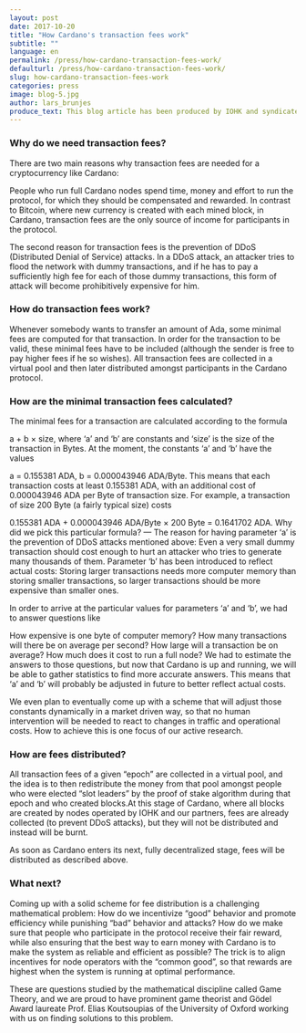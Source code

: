 ```yaml
---
layout: post
date: 2017-10-20
title: "How Cardano's transaction fees work"
subtitle: ""
language: en
permalink: /press/how-cardano-transaction-fees-work/
defaulturl: /press/how-cardano-transaction-fees-work/
slug: how-cardano-transaction-fees-work
categories: press
image: blog-5.jpg
author: lars_brunjes
produce_text: This blog article has been produced by IOHK and syndicated by Cardano Foundation for wider distribution.
---
```


### Why do we need transaction fees?

There are two main reasons why transaction fees are needed for a cryptocurrency like Cardano:

People who run full Cardano nodes spend time, money and effort to run the protocol, for which they should be compensated and rewarded. In contrast to Bitcoin, where new currency is created with each mined block, in Cardano, transaction fees are the only source of income for participants in the protocol<!--break-->.

The second reason for transaction fees is the prevention of DDoS (Distributed Denial of Service) attacks. In a DDoS attack, an attacker tries to flood the network with dummy transactions, and if he has to pay a sufficiently high fee for each of those dummy transactions, this form of attack will become prohibitively expensive for him.

### How do transaction fees work?
Whenever somebody wants to transfer an amount of Ada, some minimal fees are computed for that transaction. In order for the transaction to be valid, these minimal fees have to be included (although the sender is free to pay higher fees if he so wishes). All transaction fees are collected in a virtual pool and then later distributed amongst participants in the Cardano protocol.

### How are the minimal transaction fees calculated?
The minimal fees for a transaction are calculated according to the formula

a + b × size,
where ‘a’ and ‘b’ are constants and ‘size’ is the size of the transaction in Bytes. At the moment, the constants ‘a’ and ‘b’ have the values

a = 0.155381 ADA,
b = 0.000043946 ADA/Byte.
This means that each transaction costs at least 0.155381 ADA, with an additional cost of 0.000043946 ADA per Byte of transaction size. For example, a transaction of size 200 Byte (a fairly typical size) costs

0.155381 ADA + 0.000043946 ADA/Byte × 200 Byte = 0.1641702 ADA.
Why did we pick this particular formula? — The reason for having parameter ‘a’ is the prevention of DDoS attacks mentioned above: Even a very small dummy transaction should cost enough to hurt an attacker who tries to generate many thousands of them. Parameter ‘b’ has been introduced to reflect actual costs: Storing larger transactions needs more computer memory than storing smaller transactions, so larger transactions should be more expensive than smaller ones.

In order to arrive at the particular values for parameters ‘a’ and ‘b’, we had to answer questions like

How expensive is one byte of computer memory?
How many transactions will there be on average per second?
How large will a transaction be on average?
How much does it cost to run a full node?
We had to estimate the answers to those questions, but now that Cardano is up and running, we will be able to gather statistics to find more accurate answers. This means that ‘a’ and ‘b’ will probably be adjusted in future to better reflect actual costs.

We even plan to eventually come up with a scheme that will adjust those constants dynamically in a market driven way, so that no human intervention will be needed to react to changes in traffic and operational costs. How to achieve this is one focus of our active research.

### How are fees distributed?
All transaction fees of a given “epoch” are collected in a virtual pool, and the idea is to then redistribute the money from that pool amongst people who were elected “slot leaders” by the proof of stake algorithm during that epoch and who created blocks.At this stage of Cardano, where all blocks are created by nodes operated by IOHK and our partners, fees are already collected (to prevent DDoS attacks), but they will not be distributed and instead will be burnt.

As soon as Cardano enters its next, fully decentralized stage, fees will be distributed as described above.

### What next?
Coming up with a solid scheme for fee distribution is a challenging mathematical problem: How do we incentivize “good” behavior and promote efficiency while punishing “bad” behavior and attacks? How do we make sure that people who participate in the protocol receive their fair reward, while also ensuring that the best way to earn money with Cardano is to make the system as reliable and efficient as possible? The trick is to align incentives for node operators with the “common good”, so that rewards are highest when the system is running at optimal performance.

These are questions studied by the mathematical discipline called Game Theory, and we are proud to have prominent game theorist and Gödel Award laureate Prof. Elias Koutsoupias of the University of Oxford working with us on finding solutions to this problem.
